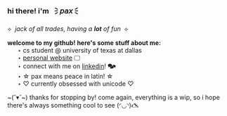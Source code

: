 ###  hi there!  i'm 🗦 𝘱𝘢𝘹 🗧
⟡  *jack of all trades, having a **lot** of fun*  ⟡

**welcome to my github! here's some stuff about me:** <br>
      ‣ cs student @ university of texas at dallas <br>
      ‣ [personal website](https://paxgole.github.io/paxgole-website/) 🖵 <br>
      ‣ connect with me on [linkedin](https://www.linkedin.com/in/pranjal-pax-gole-4213031b2/)! 🗫 <br>
      ‣ ☆ pax means peace in latin! ☆ <br>
      ‣ ♡ currently obsessed with unicode ♡<br>
      


\~(˘▾˘\~) thanks for stopping by! come again, everything is a wip, so i hope there's always something cool to see (◜◡◝)🖎
